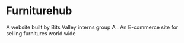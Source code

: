 # Furniturehub
A website built by Bits Valley interns group A . An E-commerce site for selling furnitures world wide 
